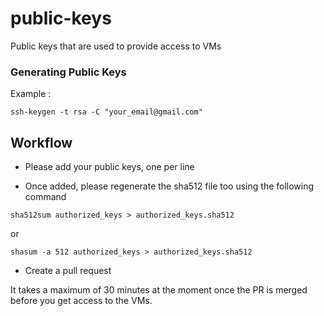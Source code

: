 # public-keys
Public keys that are used to provide access to VMs


### Generating Public Keys
Example :
```
ssh-keygen -t rsa -C "your_email@gmail.com"
```

## Workflow
* Please add your public keys, one per line

* Once added, please regenerate the sha512 file too using the following command
```
sha512sum authorized_keys > authorized_keys.sha512
```
or
```
shasum -a 512 authorized_keys > authorized_keys.sha512
```

* Create a pull request

It takes a maximum of 30 minutes at the moment once the PR is merged before you get access to the VMs.
